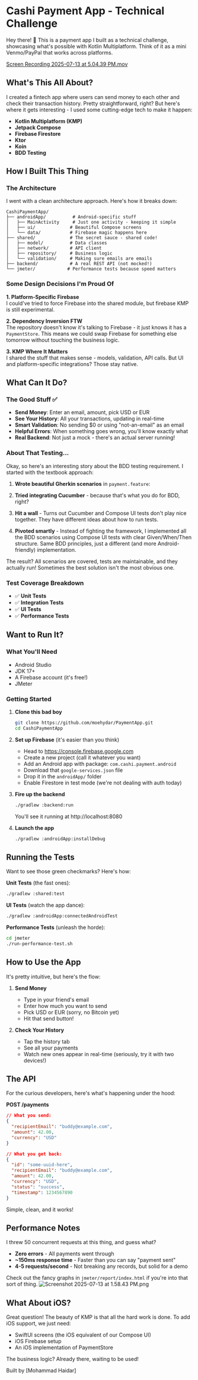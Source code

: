 # Cashi Payment App - Technical Challenge

Hey there! 👋 This is a payment app I built as a technical challenge, showcasing what's possible with Kotlin Multiplatform. Think of it as a mini Venmo/PayPal that works across platforms.

[Screen Recording 2025-07-13 at 5.04.39 PM.mov](../../Desktop/Screen%20Recording%202025-07-13%20at%205.04.39%20PM.mov)

## What's This All About?

I created a fintech app where users can send money to each other and check their transaction history. Pretty straightforward, right? But here's where it gets interesting - I used some cutting-edge tech to make it happen:

- **Kotlin Multiplatform (KMP)** 
- **Jetpack Compose**
- **Firebase Firestore**
- **Ktor**
- **Koin**
- **BDD Testing**

## How I Built This Thing

### The Architecture

I went with a clean architecture approach. Here's how it breaks down:

```
CashiPaymentApp/
├── androidApp/          # Android-specific stuff
│   ├── MainActivity     # Just one activity - keeping it simple
│   ├── ui/             # Beautiful Compose screens
│   └── data/           # Firebase magic happens here
├── shared/             # The secret sauce - shared code!
│   ├── model/          # Data classes
│   ├── network/        # API client
│   ├── repository/     # Business logic
│   └── validation/     # Making sure emails are emails
├── backend/            # A real REST API (not mocked!)
└── jmeter/            # Performance tests because speed matters
```

### Some Design Decisions I'm Proud Of

**1. Platform-Specific Firebase**  
I could've tried to force Firebase into the shared module, but firebase KMP is still experimental.

**2. Dependency Inversion FTW**  
The repository doesn't know it's talking to Firebase - it just knows it has a `PaymentStore`. This means we could swap Firebase for something else tomorrow without touching the business logic.

**3. KMP Where It Matters**  
I shared the stuff that makes sense - models, validation, API calls. But UI and platform-specific integrations? Those stay native.

## What Can It Do?

### The Good Stuff ✅
- **Send Money**: Enter an email, amount, pick USD or EUR
- **See Your History**: All your transactions, updating in real-time
- **Smart Validation**: No sending $0 or using "not-an-email" as an email
- **Helpful Errors**: When something goes wrong, you'll know exactly what
- **Real Backend**: Not just a mock - there's an actual server running!

### About That Testing...

Okay, so here's an interesting story about the BDD testing requirement. I started with the textbook approach:

1. **Wrote beautiful Gherkin scenarios** in `payment.feature`:

2. **Tried integrating Cucumber** - because that's what you do for BDD, right?

3. **Hit a wall** - Turns out Cucumber and Compose UI tests don't play nice together. They have different ideas about how to run tests.

4. **Pivoted smartly** - Instead of fighting the framework, I implemented all the BDD scenarios using Compose UI tests with clear Given/When/Then structure. Same BDD principles, just a different (and more Android-friendly) implementation.

The result? All scenarios are covered, tests are maintainable, and they actually run! Sometimes the best solution isn't the most obvious one.

### Test Coverage Breakdown
- ✅ **Unit Tests**
- ✅ **Integration Tests**
- ✅ **UI Tests**
- ✅ **Performance Tests**

## Want to Run It?

### What You'll Need
- Android Studio
- JDK 17+
- A Firebase account (it's free!)
- JMeter

### Getting Started

1. **Clone this bad boy**
   ```bash
   git clone https://github.com/moehydar/PaymentApp.git   
   cd CashiPaymentApp
   ```

2. **Set up Firebase** (it's easier than you think)
    - Head to https://console.firebase.google.com
    - Create a new project (call it whatever you want)
    - Add an Android app with package: `com.cashi.payment.android`
    - Download that `google-services.json` file
    - Drop it in the `androidApp/` folder
    - Enable Firestore in test mode (we're not dealing with auth today)

3. **Fire up the backend**
   ```bash
   ./gradlew :backend:run
   ```
   You'll see it running at http://localhost:8080

4. **Launch the app**
   ```bash
   ./gradlew :androidApp:installDebug
   ```

## Running the Tests

Want to see those green checkmarks? Here's how:

**Unit Tests** (the fast ones):
```bash
./gradlew :shared:test
```

**UI Tests** (watch the app dance):
```bash
./gradlew :androidApp:connectedAndroidTest
```

**Performance Tests** (unleash the horde):
```bash
cd jmeter
./run-performance-test.sh
```

## How to Use the App

It's pretty intuitive, but here's the flow:

1. **Send Money**
    - Type in your friend's email
    - Enter how much you want to send
    - Pick USD or EUR (sorry, no Bitcoin yet)
    - Hit that send button!

2. **Check Your History**
    - Tap the history tab
    - See all your payments
    - Watch new ones appear in real-time (seriously, try it with two devices!)

## The API

For the curious developers, here's what's happening under the hood:

**POST /payments**
```json
// What you send:
{
  "recipientEmail": "buddy@example.com",
  "amount": 42.00,
  "currency": "USD"
}

// What you get back:
{
  "id": "some-uuid-here",
  "recipientEmail": "buddy@example.com",
  "amount": 42.00,
  "currency": "USD",
  "status": "success",
  "timestamp": 1234567890
}
```

Simple, clean, and it works!

## Performance Notes

I threw 50 concurrent requests at this thing, and guess what?
- **Zero errors** - All payments went through
- **~150ms response time** - Faster than you can say "payment sent"
- **4-5 requests/second** - Not breaking any records, but solid for a demo

Check out the fancy graphs in `jmeter/report/index.html` if you're into that sort of thing.
![Screenshot 2025-07-13 at 1.58.43 PM.png](../../Desktop/Screenshot%202025-07-13%20at%201.58.43%20PM.png)

## What About iOS?

Great question! The beauty of KMP is that all the hard work is done. To add iOS support, we just need:
- SwiftUI screens (the iOS equivalent of our Compose UI)
- iOS Firebase setup
- An iOS implementation of PaymentStore

The business logic? Already there, waiting to be used!

Built by [Mohammad Haidar]